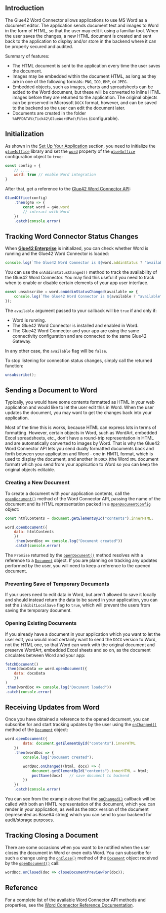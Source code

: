 ## Introduction

The Glue42 Word Connector allows applications to use MS Word as a document editor. The application sends document text and images to Word in the form of HTML, so that the user may edit it using a familiar tool. When the user saves the changes, a new HTML document is created and sent back to the application to display and/or store in the backend where it can be properly secured and audited.

Summary of features:

- The HTML document is sent to the application every time the user saves the document.
- Images may be embedded within the document HTML, as long as they are in one of the following formats: `PNG`, `ICO`, `BMP`, or `JPEG`.
- Embedded objects, such as images, charts and spreadsheets can be added to the Word document, but these will be converted to inline HTML images before they are returned to the application. The original objects can be preserved in Microsoft `DOCX` format, however, and can be saved to the backend so the user can edit the document later.
- Documents are created in the folder `%APPDATA%\Tick42\GlueWordPad\Files` (configurable).

## Initialization

As shown in the [Set Up Your Application](../../set-up-your-application/javascript/index.html) section, you need to initialize the [`glue4office`](../../../../reference/glue4office/latest/glue4office/index.html) library and set the [`word`](../../../../reference/glue4office/latest/word/index.html) property of the [`glue4office`](../../../../reference/glue4office/latest/glue4office/index.html) configuration object to `true`:

```javascript
const config = {
    // ...,
    word: true // enable Word integration
}
```

After that, get a reference to the [Glue42 Word Connector API](../../../../reference/glue4office/latest/word/index.html):

```javascript
Glue4Office(config)
    .then(g4o => {
        const word = g4o.word
        // interact with Word
    })
    .catch(console.error)
```

## Tracking Word Connector Status Changes

When [**Glue42 Enterprise**](https://glue42.com/enterprise/) is initialized, you can check whether Word is running and the Glue42 Word Connector is loaded:

```javascript
console.log(`The Glue42 Word Connector is ${word.addinStatus ? "available" : "unavailable"}`);
```

You can use the `onAddinStatusChanged()` method to track the availability of the Glue42 Word Connector. You may find this useful if you need to track when to enable or disable certain elements of your app user interface.

```javascript
const unsubscribe = word.onAddinStatusChanged(available => {
    console.log(`The Glue42 Word Connector is ${available ? "available" : "unavailable"}`)
});
```

The `available` argument passed to your callback will be `true` if and only if:

- Word is running.
- The Glue42 Word Connector is installed and enabled in Word.
- The Glue42 Word Connector and your app are using the same connectivity configuration and are connected to the same Glue42 Gateway.

In any other case, the `available` flag will be `false`.

To stop listening for connection status changes, simply call the returned function:

```javascript
unsubscribe();
```

## Sending a Document to Word

Typically, you would have some contents formatted as HTML in your web application and would like to let the user edit this in Word. When the user updates the document, you may want to get the changes back into your application.

Most of the time this is works, because HTML can express lots in terms of formatting. However, certain objects in Word, such as WordArt, embedded Excel spreadsheets, etc., don't have a round-trip representation in HTML and are automatically converted to images by Word. That is why the Glue42 Word Connector API lets you send dually formatted documents back and forth between your application and Word - one in HMTL format, which is used to display the document, and another in `DOCX` (the Word `XML` document format) which you send from your application to Word so you can keep the original objects editable.

### Creating a New Document

To create a document with your application contents, call the [`openDocument()`](../../../../reference/glue4office/latest/word/index.html#API-openDocument) method of the Word Connector API, passing the name of the document and its HTML representation packed in a [`OpenDocumentConfig`](../../../../reference/glue4office/latest/word/index.html#OpenDocumentConfig) object:

```javascript
const htmlContents = document.getElementById("contents").innerHTML;

word.openDocument({
    data: htmlContents
    })
    .then(wordDoc => console.log("Document created"))
    .catch(console.error)
```

The `Promise` returned by the [`openDocument()`](../../../../reference/glue4office/latest/word/index.html#API-openDocument) method resolves with a reference to a [`Document`](../../../../reference/glue4office/latest/word/index.html#OpenDocumentConfig) object. If you are planning on tracking any updates performed by the user, you will need to keep a reference to the opened document.

### Preventing Save of Temporary Documents

If your users need to edit data in Word, but aren't allowed to save it locally and should instead return the data to be saved in your application, you can set the `inhibitLocalSave` flag to `true`, which will prevent the users from saving the temporary document.

### Opening Existing Documents

If you already have a document in your application which you want to let the user edit, you would most certainly want to send the `DOCX` version to Word, not the HTML one, so that Word can work with the original document and preserve WordArt, embedded Excel sheets and so on, as the document circulates between Word and your app:

```javascript
fetchDocument()
.then(docxData => word.openDocument({
    data: docxData
    })
)
.then(wordDoc => console.log("Document loaded"))
.catch(console.error)
```

## Receiving Updates from Word

Once you have obtained a reference to the opened document, you can subscribe for and start tracking updates by the user using the [`onChanged()`](../../../../reference/glue4office/latest/word/index.html#DocumentApi-onChanged) method of the [`Document`](../../../../reference/glue4office/latest/word/index.html#OpenDocumentConfig) object:

```javascript
word.openDocument({
        data: document.getElementById("contents").innerHTML
    })
    .then(wordDoc => {
        console.log("Document created");

        wordDoc.onChanged((html, docx) => {
            document.getElementById("contents").innerHTML = html;
            postSave(docx)   // save document to backend
        })
    })
    .catch(console.error)
```

You can see from the example above that the [`onChanged()`](../../../../](../../../../reference/glue4office/latest/word/index.html#DocumentApi-onChanged)) callback will be called with both an HMTL representation of the document, which you can render in your application, as well as the `DOCX` version of the document (represented as Base64 string) which you can send to your backend for audit/storage purposes.

## Tracking Closing a Document

There are some occasions when you want to be notified when the user closes the document in Word or even exits Word. You can subscribe for such a change using the [`onClose()`](../../../../reference/glue4office/latest/word/index.html#DocumentApi-onClose) method of the [`Document`](../../../../reference/glue4office/latest/word/index.html#OpenDocumentConfig) object received by the [`openDocument()`](../../../../reference/glue4office/latest/word/index.html#API-openDocument) call:

```javascript
wordDoc.onClosed(doc => closeDocumentPreviewFor(doc));
```

## Reference

For a complete list of the available Word Connector API methods and properties, see the [Word Connector Reference Documentation](../../../../reference/glue4office/latest/word/index.html).